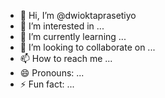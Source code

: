 - 👋 Hi, I’m @dwioktaprasetiyo
- 👀 I’m interested in ...
- 🌱 I’m currently learning ...
- 💞️ I’m looking to collaborate on ...
- 📫 How to reach me ...
- 😄 Pronouns: ...
- ⚡ Fun fact: ...

<!---
dwioktaprasetiyo/dwioktaprasetiyo is a ✨ special ✨ repository because its `README.md` (this file) appears on your GitHub profile.
You can click the Preview link to take a look at your changes.
--->
